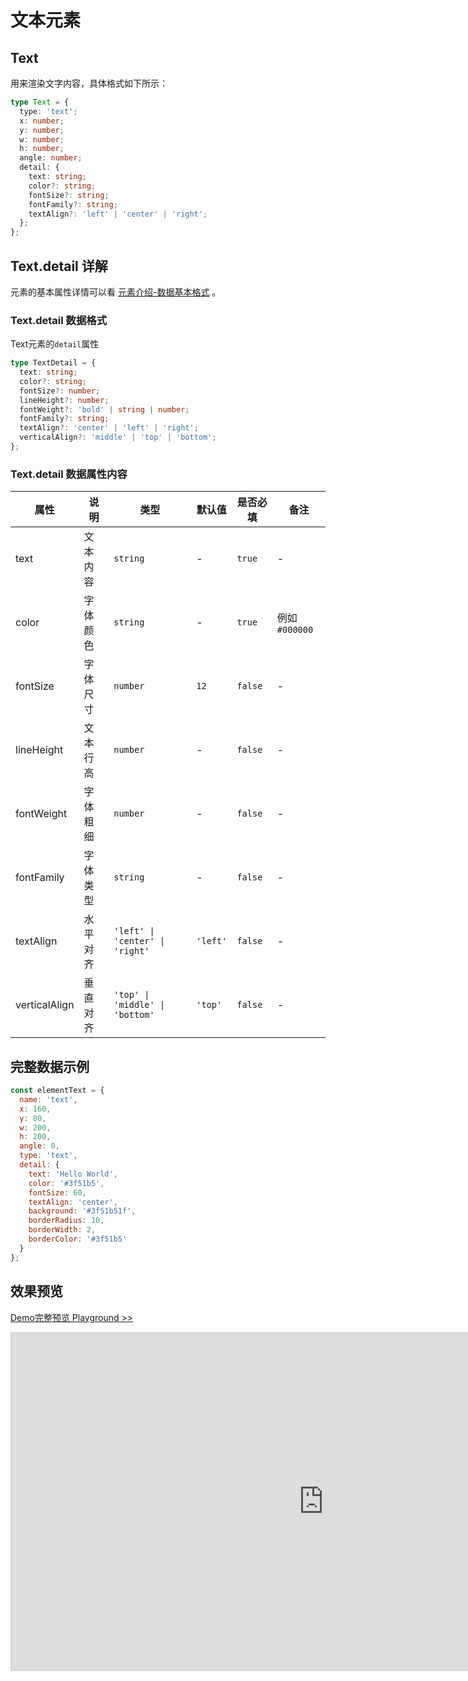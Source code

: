 # 文本元素

## Text

用来渲染文字内容，具体格式如下所示：

```ts
type Text = {
  type: 'text';
  x: number;
  y: number;
  w: number;
  h: number;
  angle: number;
  detail: {
    text: string;
    color?: string;
    fontSize?: string;
    fontFamily?: string;
    textAlign?: 'left' | 'center' | 'right';
  };
};
```

## Text.detail 详解

元素的基本属性详情可以看 [元素介绍-数据基本格式](./info.md#数据基本格式) 。

### Text.detail 数据格式

Text元素的`detail`属性

```ts
type TextDetail = {
  text: string;
  color?: string;
  fontSize?: number;
  lineHeight?: number;
  fontWeight?: 'bold' | string | number;
  fontFamily?: string;
  textAlign?: 'center' | 'left' | 'right';
  verticalAlign?: 'middle' | 'top' | 'bottom';
};
```

### Text.detail 数据属性内容

| 属性          | 说明     | 类型                            | 默认值   | 是否必填 | 备注           |
| ------------- | -------- | ------------------------------- | -------- | -------- | -------------- |
| text          | 文本内容 | `string`                        | -        | `true`   | -              |
| color         | 字体颜色 | `string`                        | -        | `true`   | 例如 `#000000` |
| fontSize      | 字体尺寸 | `number`                        | `12`     | `false`  | -              |
| lineHeight    | 文本行高 | `number`                        | -        | `false`  | -              |
| fontWeight    | 字体粗细 | `number`                        | -        | `false`  | -              |
| fontFamily    | 字体类型 | `string`                        | -        | `false`  | -              |
| textAlign     | 水平对齐 | `'left' \| 'center' \| 'right'` | `'left'` | `false`  | -              |
| verticalAlign | 垂直对齐 | `'top' \| 'middle' \| 'bottom'` | `'top'`  | `false`  | -              |

## 完整数据示例

```js
const elementText = {
  name: 'text',
  x: 160,
  y: 80,
  w: 200,
  h: 200,
  angle: 0,
  type: 'text',
  detail: {
    text: 'Hello World',
    color: '#3f51b5',
    fontSize: 60,
    textAlign: 'center',
    background: '#3f51b51f',
    borderRadius: 10,
    borderWidth: 2,
    borderColor: '#3f51b5'
  }
};
```

## 效果预览

[Demo完整预览 Playground >>](https://idrawjs.com/playground/?demo=elem-text)

<iframe class="idraw-playground-preview" 
    src="https://idrawjs.com/playground/?demo=elem-text&header=false&sider=false&default-editor-split=50" 
    width="1000" height="540" frameborder="no" border="0"
    style="border: 1px solid #cecece; margin: 0px auto;"
  ></iframe>
